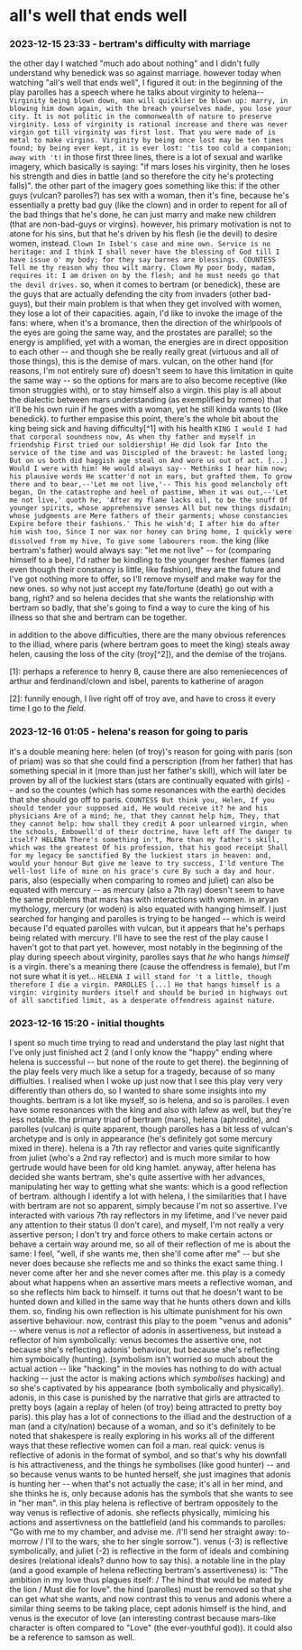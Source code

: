 # all's well that ends well

### 2023-12-15 23:33 - bertram's difficulty with marriage

the other day I watched "much ado about nothing" and I didn't fully understand why benedick was so against marriage. however today when watching "all's well that ends well", I figured it out: in the beginning of the play parolles has a speech where he talks about virginity to helena--
	```
	Virginity being blown down, man will quicklier be
	blown up: marry, in blowing him down again, with
	the breach yourselves made, you lose your city. It
	is not politic in the commonwealth of nature to
	preserve virginity. Loss of virginity is rational
	increase and there was never virgin got till
	virginity was first lost. That you were made of is
	metal to make virgins. Virginity by being once lost
	may be ten times found; by being ever kept, it is
	ever lost: 'tis too cold a companion; away with 't!
	```
in those first three lines, there is a lot of sexual and warlike imagery, which basically is saying: "if mars loses his virginity, then he loses his strength and dies in battle (and so therefore the city he's protecting falls)". the other part of the imagery goes something like this: if the other guys (vulcan? parolles?) has sex with a woman, then it's fine, because he's essentially a pretty bad guy (like the clown) and in order to repent for all of the bad things that he's done, he can just marry and make new children (that are non-bad-guys or virgins). however, his primary motivation is not to atone for his sins, but that he's driven by his flesh (ie the devil) to desire women, instead.
	```
	Clown
	In Isbel's case and mine own. Service is no
	heritage: and I think I shall never have the
	blessing of God till I have issue o' my body; for
	they say barnes are blessings.
	COUNTESS
	Tell me thy reason why thou wilt marry.
	Clown
	My poor body, madam, requires it: I am driven on
	by the flesh; and he must needs go that the devil drives.
	```
so, when it comes to bertram (or benedick), these are the guys that are actually defending the city from invaders (other bad-guys), but their main problem is that when they get involved with women, they lose a lot of their capacities.
	again, I'd like to invoke the image of the fans: where, when it's a bromance, then the direction of the whirlpools of the eyes are going the same way, and the prostates are parallel; so the energy is amplified, yet with a woman, the energies are in direct opposition to each other -- and though she be really really great (virtuous and all of those things), this is the demise of mars. vulcan, on the other hand (for reasons, I'm not entirely sure of) doesn't seem to have this limitation in quite the same way -- so the options for mars are to also become receptive (like timon struggles with), or to stay himself also a virgin.
this play is all about the dialectic between mars understanding (as exemplified by romeo) that it'll be his own ruin if he goes with a woman, yet he still kinda wants to (like benedick). to further empasise this point, there's the whole bit about the king being sick and having difficulty[^1] with his health
	```
	KING
	I would I had that corporal soundness now,
	As when thy father and myself in friendship
	First tried our soldiership! He did look far
	Into the service of the time and was
	Discipled of the bravest: he lasted long;
	But on us both did haggish age steal on
	And wore us out of act.
	[...]
	Would I were with him! He would always say--
	Methinks I hear him now; his plausive words
	He scatter'd not in ears, but grafted them,
	To grow there and to bear,--'Let me not live,'--
	This his good melancholy oft began,
	On the catastrophe and heel of pastime,
	When it was out,--'Let me not live,' quoth he,
	'After my flame lacks oil, to be the snuff
	Of younger spirits, whose apprehensive senses
	All but new things disdain; whose judgments are
	Mere fathers of their garments; whose constancies
	Expire before their fashions.' This he wish'd;
	I after him do after him wish too,
	Since I nor wax nor honey can bring home,
	I quickly were dissolved from my hive,
	To give some labourers room.
	```
	the king (like bertram's father) would always say: "let me not live" -- for (comparing himself to a bee), I'd rather be kindling to the younger fresher flames (and even though their constancy is little, like fashion), they are the future and I've got nothing more to offer, so I'll remove myself and make way for the new ones. so why not just accept my fate/fortune (death) go out with a bang, right?
and so helena decides that she wants the relationship with bertram so badly, that she's going to find a way to cure the king of his illness so that she and bertram can be together.

in addition to the above difficulties, there are the many obvious references to the illiad, where paris (where bertram goes to meet the king) steals away helen, causing the loss of the city (troy[^2]), and the demise of the trojans. 

[1]: perhaps a reference to henry 8, cause there are also remeniecences of arthur and ferdinand/clown and isbel, parents to katherine of aragon

[2]: funnily enough, I live right off of troy ave, and have to cross it every time I go to the *field*.

### 2023-12-16 01:05 - helena's reason for going to paris

it's a double meaning here: helen (of troy)'s reason for going with paris (son of priam) was so that she could find a perscription (from her father) that has something special in it (more than just her father's skill), which will later be proven by all of the luckiest stars (stars are continually equated with girls) -- and so the countes (which has some resonances with the earth) decides that she should go off to paris.
	```
	COUNTESS
	But think you, Helen,
	If you should tender your supposed aid,
	He would receive it? he and his physicians
	Are of a mind; he, that they cannot help him,
	They, that they cannot help: how shall they credit
	A poor unlearned virgin, when the schools,
	Embowell'd of their doctrine, have left off
	The danger to itself?
	HELENA
	There's something in't,
	More than my father's skill, which was the greatest
	Of his profession, that his good receipt
	Shall for my legacy be sanctified
	By the luckiest stars in heaven: and, would your honour
	But give me leave to try success, I'ld venture
	The well-lost life of mine on his grace's cure
	By such a day and hour.
	```
paris, also (especially when comparing to romeo and juliet) can also be equated with mercury -- as mercury (also a 7th ray) doesn't seem to have the same problems that mars has with interactions with women. in aryan mythology, mercury (or woden) is also equated with hanging himself. I just searched for hanging and parolles is trying to be hanged -- which is weird because I'd equated parolles with vulcan, but it appears that he's perhaps being related with mercury. I'll have to see the rest of the play cause I haven't got to that part yet. however, most notably in the beginning of the play during speech about virginity, parolles says that *he* who hangs *himself* is a virgin. there's a meaning there (cause the offendress is female), but I'm not sure what it is yet...
	```
	HELENA
	I will stand for 't a little, though therefore I die a virgin.
	PAROLLES
	[...]
	He that hangs himself is a virgin:
	virginity murders itself and should be buried in
	highways out of all sanctified limit, as a desperate
	offendress against nature.
	```

### 2023-12-16 15:20 - initial thoughts

I spent so much time trying to read and understand the play last night that I've only just finished act 2 (and I only know the "happy" ending where helena is successful -- but none of the route to get there). the beginning of the play feels very much like a setup for a tragedy, because of so many diffiulties. I realised when I woke up just now that I see this play very very differently than others do, so I wanted to share some insights into my thoughts.
bertram is a lot like myself, so is helena, and so is parolles. I even have some resonances with the king and also with lafew as well, but they're less notable. the primary triad of bertram (mars), helena (aphrodite), and parolles (vulcan) is quite apparent, though parolles has a bit less of vulcan's archetype and is only in appearance (he's definitely got some mercury mixed in there). helena is a 7th ray reflector and varies quite significantly from juliet (who's a 2nd ray reflector) and is much more similar to how gertrude would have been for old king hamlet. anyway, after helena has decided she wants bertram, she's quite assertive with her advances, manipulating her way to getting what she wants: which is a good reflection of bertram.
	although I identify a lot with helena, I the similarities that I have with bertram are not so apparent, simply because I'm not so assertive. I've interacted with various 7th ray reflectors in my lifetime, and I've never paid any attention to their status (I don't care), and myself, I'm not really a very assertive person; I don't try and force others to make certain actons or behave a certain way around me, so all of their reflection of me is about the same: I feel, "well, if she wants me, then she'll come after me" -- but she never does because she reflects me and so thinks the exact same thing. I never come after her and she never comes after me.
this play is a comedy about what happens when an assertive mars meets a reflective woman, and so she reflects him back to himself. it turns out that he doesn't want to be hunted down and killed in the same way that he hunts others down and kills them. so, finding his own reflection is his ultimate punishment for his own assertive behaviour.
now, contrast this play to the poem "venus and adonis" -- where venus is *not* a reflector of adonis in assertiveness, but instead a reflector of him symbolically: venus becomes the assertive one, not because she's reflecting adonis' behaviour, but because she's reflecting him symboically (hunting). (symbolism isn't worried so much about the actual action -- like "hacking" in the movies has nothing to do with actual hacking -- just the actor is making actions which *symbolises* hacking) and so she's captivated by his appearance (both symbolically and physically). adonis, in this case is punished by the narrative that girls are attracted to pretty boys (again a replay of helen (of troy) being attracted to pretty boy paris).
	this play has a lot of connections to the illiad and the destruction of a man (and a city/nation) because of a woman, and so it's definitely to be noted that shakespere is really exploring in his works all of the different ways that these reflective women can foil a man.
		real quick: venus is reflective of adonis in the format of symbol, and so that's why his downfall is his attractiveness, and the things he symbolises (like good hunter) -- and so because venus wants to be hunted herself, she just imagines that adonis is hunting her -- when that's not actually the case; it's all in her mind, and she thinks he is, only because adonis has the symbols that she wants to see in "her man".
	in this play helena is reflective of bertram oppositely to the way venus is reflective of adonis. she reflects physically, mimicing his actions and assertivness on the battlefield (and his commands to parolles: "Go with me to my chamber, and advise me. /I'll send her straight away: to-morrow / I'll to the wars, she to her single sorrow."). venus (-3) is reflective symbolically, and juliet (-2) is reflective in the form of ideals and combining desires (relational ideals? dunno how to say this).
a notable line in the play (and a good example of helena reflecting bertram's assertiveness) is: "The ambition in my love thus plagues itself: / The hind that would be mated by the lion / Must die for love". the hind (parolles) must be removed so that she can get what she wants, and now contrast this to venus and adonis where a similar thing seems to be taking place, cept adonis himself is the hind, and venus is the executor of love (an interesting contrast because mars-like character is often compared to "Love" (the ever-youthful god)). it could also be a reference to samson as well.
